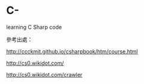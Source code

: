 # C-
learning C Sharp code

參考出處：

http://ccckmit.github.io/csharpbook/htm/course.html

http://cs0.wikidot.com/

http://cs0.wikidot.com/crawler
